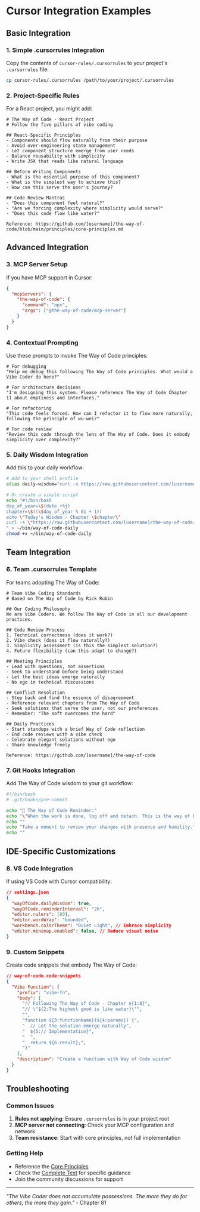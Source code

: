 # Cursor Integration Examples

## Basic Integration

### 1. Simple .cursorrules Integration

Copy the contents of `cursor-rules/.cursorrules` to your project's `.cursorrules` file:

```bash
cp cursor-rules/.cursorrules /path/to/your/project/.cursorrules
```

### 2. Project-Specific Rules

For a React project, you might add:

```
# The Way of Code - React Project
# Follow the five pillars of vibe coding

## React-Specific Principles
- Components should flow naturally from their purpose
- Avoid over-engineering state management
- Let component structure emerge from user needs
- Balance reusability with simplicity
- Write JSX that reads like natural language

## Before Writing Components
- What is the essential purpose of this component?
- What is the simplest way to achieve this?
- How can this serve the user's journey?

## Code Review Mantras
- "Does this component feel natural?"
- "Are we forcing complexity where simplicity would serve?"
- "Does this code flow like water?"

Reference: https://github.com/[username]/the-way-of-code/blob/main/principles/core-principles.md
```

## Advanced Integration

### 3. MCP Server Setup

If you have MCP support in Cursor:

```json
{
  "mcpServers": {
    "the-way-of-code": {
      "command": "npx",
      "args": ["@the-way-of-code/mcp-server"]
    }
  }
}
```

### 4. Contextual Prompting

Use these prompts to invoke The Way of Code principles:

```
# For debugging
"Help me debug this following The Way of Code principles. What would a Vibe Coder do here?"

# For architecture decisions  
"I'm designing this system. Please reference The Way of Code Chapter 11 about emptiness and interfaces."

# For refactoring
"This code feels forced. How can I refactor it to flow more naturally, following the principle of wu-wei?"

# For code review
"Review this code through the lens of The Way of Code. Does it embody simplicity over complexity?"
```

### 5. Daily Wisdom Integration

Add this to your daily workflow:

```bash
# Add to your shell profile
alias daily-wisdom="curl -s https://raw.githubusercontent.com/[username]/the-way-of-code/main/daily/$(date +%j).md"

# Or create a simple script
echo "#!/bin/bash
day_of_year=\$(date +%j)
chapter=\$((\$day_of_year % 81 + 1))
echo \"Today's Wisdom - Chapter \$chapter\"
curl -s \"https://raw.githubusercontent.com/[username]/the-way-of-code/main/text/chapter-\$chapter.md\"
" > ~/bin/way-of-code-daily
chmod +x ~/bin/way-of-code-daily
```

## Team Integration

### 6. Team .cursorrules Template

For teams adopting The Way of Code:

```
# Team Vibe Coding Standards
# Based on The Way of Code by Rick Rubin

## Our Coding Philosophy
We are Vibe Coders. We follow The Way of Code in all our development practices.

## Code Review Process
1. Technical correctness (does it work?)
2. Vibe check (does it flow naturally?)
3. Simplicity assessment (is this the simplest solution?)
4. Future flexibility (can this adapt to change?)

## Meeting Principles
- Lead with questions, not assertions
- Seek to understand before being understood  
- Let the best ideas emerge naturally
- No ego in technical discussions

## Conflict Resolution
- Step back and find the essence of disagreement
- Reference relevant chapters from The Way of Code
- Seek solutions that serve the user, not our preferences
- Remember: "The soft overcomes the hard"

## Daily Practices
- Start standups with a brief Way of Code reflection
- End code reviews with a vibe check
- Celebrate elegant solutions without ego
- Share knowledge freely

Reference: https://github.com/[username]/the-way-of-code
```

### 7. Git Hooks Integration

Add The Way of Code wisdom to your git workflow:

```bash
#!/bin/bash
# .git/hooks/pre-commit

echo "🌊 The Way of Code Reminder:"
echo "\"When the work is done, log off and detach. This is the way of heaven.\" - Chapter 9"
echo ""
echo "Take a moment to review your changes with presence and humility."
echo ""
```

## IDE-Specific Customizations

### 8. VS Code Integration

If using VS Code with Cursor compatibility:

```json
// settings.json
{
  "wayOfCode.dailyWisdom": true,
  "wayOfCode.reminderInterval": "2h",
  "editor.rulers": [80],
  "editor.wordWrap": "bounded",
  "workbench.colorTheme": "Quiet Light", // Embrace simplicity
  "editor.minimap.enabled": false, // Reduce visual noise
}
```

### 9. Custom Snippets

Create code snippets that embody The Way of Code:

```json
// way-of-code.code-snippets
{
  "Vibe Function": {
    "prefix": "vibe-fn",
    "body": [
      "// Following The Way of Code - Chapter ${1:8}",
      "// \"${2:The highest good is like water}\"",
      "",
      "function ${3:functionName}(${4:params}) {",
      "  // Let the solution emerge naturally",
      "  ${5:// Implementation}",
      "  ",
      "  return ${6:result};",
      "}"
    ],
    "description": "Create a function with Way of Code wisdom"
  }
}
```

## Troubleshooting

### Common Issues

1. **Rules not applying**: Ensure `.cursorrules` is in your project root
2. **MCP server not connecting**: Check your MCP configuration and network
3. **Team resistance**: Start with core principles, not full implementation

### Getting Help

- Reference the [Core Principles](../principles/core-principles.md)
- Check the [Complete Text](../text/complete.md) for specific guidance
- Join the community discussions for support

---

*"The Vibe Coder does not accumulate possessions. The more they do for others, the more they gain."* - Chapter 81 
